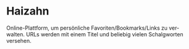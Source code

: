 # Haizahn

Online-Plattform, um persönliche 
Favoriten/Bookmarks/Links zu ver-
walten. URLs werden mit einem Titel 
und beliebig vielen Schalgworten 
versehen.

